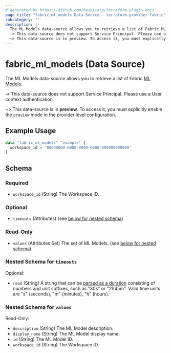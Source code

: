 ```yaml
---
# generated by https://github.com/hashicorp/terraform-plugin-docs
page_title: "fabric_ml_models Data Source - terraform-provider-fabric"
subcategory: ""
description: |-
  The ML Models data-source allows you to retrieve a list of Fabric ML Models https://learn.microsoft.com/fabric/data-science/machine-learning-model.
  -> This data-source does not support Service Principal. Please use a User context authentication.
  ~> This data-source is in preview. To access it, you must explicitly enable the preview mode in the provider level configuration.
---
```


# fabric_ml_models (Data Source)

The ML Models data-source allows you to retrieve a list of Fabric [ML Models](https://learn.microsoft.com/fabric/data-science/machine-learning-model).

-> This data-source does not support Service Principal. Please use a User context authentication.

~> This data-source is in **preview**. To access it, you must explicitly enable the `preview` mode in the provider level configuration.

## Example Usage

```terraform
data "fabric_ml_models" "example" {
  workspace_id = "00000000-0000-0000-0000-000000000000"
}
```

<!-- schema generated by tfplugindocs -->
## Schema

### Required

- `workspace_id` (String) The Workspace ID.

### Optional

- `timeouts` (Attributes) (see [below for nested schema](#nestedatt--timeouts))

### Read-Only

- `values` (Attributes Set) The set of ML Models. (see [below for nested schema](#nestedatt--values))

<a id="nestedatt--timeouts"></a>

### Nested Schema for `timeouts`

Optional:

- `read` (String) A string that can be [parsed as a duration](https://pkg.go.dev/time#ParseDuration) consisting of numbers and unit suffixes, such as "30s" or "2h45m". Valid time units are "s" (seconds), "m" (minutes), "h" (hours).

<a id="nestedatt--values"></a>

### Nested Schema for `values`

Read-Only:

- `description` (String) The ML Model description.
- `display_name` (String) The ML Model display name.
- `id` (String) The ML Model ID.
- `workspace_id` (String) The Workspace ID.
